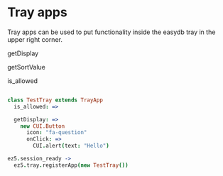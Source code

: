 # Tray apps

Tray apps can be used to put functionality inside the easydb tray in the upper right corner.

getDisplay

getSortValue

is_allowed

```coffeescript

class TestTray extends TrayApp
  is_allowed: =>

  getDisplay: =>
    new CUI.Button
      icon: "fa-question"
      onClick: =>
        CUI.alert(text: "Hello")

ez5.session_ready ->
  ez5.tray.registerApp(new TestTray())

```
